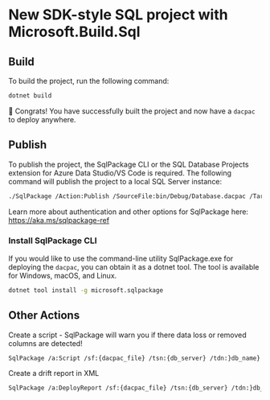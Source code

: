 # New SDK-style SQL project with Microsoft.Build.Sql

## Build

To build the project, run the following command:

```bash
dotnet build
```

🎉 Congrats! You have successfully built the project and now have a `dacpac` to deploy anywhere.

## Publish

To publish the project, the SqlPackage CLI or the SQL Database Projects extension for Azure Data Studio/VS Code is required. The following command will publish the project to a local SQL Server instance:

```bash
./SqlPackage /Action:Publish /SourceFile:bin/Debug/Database.dacpac /TargetServerName:localhost /TargetDatabaseName:Database
```

Learn more about authentication and other options for SqlPackage here: https://aka.ms/sqlpackage-ref

### Install SqlPackage CLI

If you would like to use the command-line utility SqlPackage.exe for deploying the `dacpac`, you can obtain it as a dotnet tool.  The tool is available for Windows, macOS, and Linux.

```bash
dotnet tool install -g microsoft.sqlpackage
```

## Other Actions

Create a script - SqlPackage will warn you if there data loss or removed columns are detected!

```bash
SqlPackage /a:Script /sf:{dacpac_file} /tsn:{db_server} /tdn:}db_name} /ttsc:True /tu:{user_name} /tp:{secret_password}
```

Create a drift report in XML

```bash
SqlPackage /a:DeployReport /sf:{dacpac_file} /tsn:{db_server} /tdn:}db_name} /ttsc:True /tu:{user_name} /tp:{secret_password}
```
